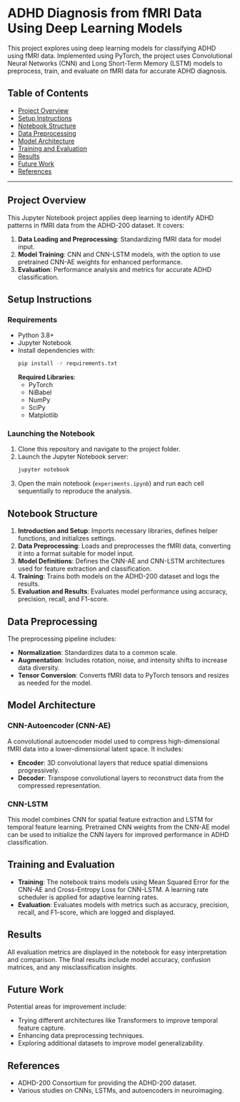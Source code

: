 # ADHD Diagnosis from fMRI Data Using Deep Learning Models

This project explores using deep learning models for classifying ADHD using fMRI data. Implemented using PyTorch, the project uses Convolutional Neural Networks (CNN) and Long Short-Term Memory (LSTM) models to preprocess, train, and evaluate on fMRI data for accurate ADHD diagnosis.

## Table of Contents
- [Project Overview](#project-overview)
- [Setup Instructions](#setup-instructions)
- [Notebook Structure](#notebook-structure)
- [Data Preprocessing](#data-preprocessing)
- [Model Architecture](#model-architecture)
- [Training and Evaluation](#training-and-evaluation)
- [Results](#results)
- [Future Work](#future-work)
- [References](#references)

---

## Project Overview
This Jupyter Notebook project applies deep learning to identify ADHD patterns in fMRI data from the ADHD-200 dataset. It covers:
1. **Data Loading and Preprocessing**: Standardizing fMRI data for model input.
2. **Model Training**: CNN and CNN-LSTM models, with the option to use pretrained CNN-AE weights for enhanced performance.
3. **Evaluation**: Performance analysis and metrics for accurate ADHD classification.

## Setup Instructions
### Requirements
- Python 3.8+
- Jupyter Notebook
- Install dependencies with:
  ```bash
  pip install -r requirements.txt
  ```
  **Required Libraries**:
  - PyTorch
  - NiBabel
  - NumPy
  - SciPy
  - Matplotlib

### Launching the Notebook
1. Clone this repository and navigate to the project folder.
2. Launch the Jupyter Notebook server:
   ```bash
   jupyter notebook
   ```
3. Open the main notebook (`experiments.ipynb`) and run each cell sequentially to reproduce the analysis.

## Notebook Structure
1. **Introduction and Setup**: Imports necessary libraries, defines helper functions, and initializes settings.
2. **Data Preprocessing**: Loads and preprocesses the fMRI data, converting it into a format suitable for model input.
3. **Model Definitions**: Defines the CNN-AE and CNN-LSTM architectures used for feature extraction and classification.
4. **Training**: Trains both models on the ADHD-200 dataset and logs the results.
5. **Evaluation and Results**: Evaluates model performance using accuracy, precision, recall, and F1-score.

## Data Preprocessing
The preprocessing pipeline includes:
- **Normalization**: Standardizes data to a common scale.
- **Augmentation**: Includes rotation, noise, and intensity shifts to increase data diversity.
- **Tensor Conversion**: Converts fMRI data to PyTorch tensors and resizes as needed for the model.

## Model Architecture

### CNN-Autoencoder (CNN-AE)
A convolutional autoencoder model used to compress high-dimensional fMRI data into a lower-dimensional latent space. It includes:
- **Encoder**: 3D convolutional layers that reduce spatial dimensions progressively.
- **Decoder**: Transpose convolutional layers to reconstruct data from the compressed representation.

### CNN-LSTM
This model combines CNN for spatial feature extraction and LSTM for temporal feature learning. Pretrained CNN weights from the CNN-AE model can be used to initialize the CNN layers for improved performance in ADHD classification.

## Training and Evaluation
- **Training**: The notebook trains models using Mean Squared Error for the CNN-AE and Cross-Entropy Loss for CNN-LSTM. A learning rate scheduler is applied for adaptive learning rates.
- **Evaluation**: Evaluates models with metrics such as accuracy, precision, recall, and F1-score, which are logged and displayed.

## Results
All evaluation metrics are displayed in the notebook for easy interpretation and comparison. The final results include model accuracy, confusion matrices, and any misclassification insights.

## Future Work
Potential areas for improvement include:
- Trying different architectures like Transformers to improve temporal feature capture.
- Enhancing data preprocessing techniques.
- Exploring additional datasets to improve model generalizability.

## References
- ADHD-200 Consortium for providing the ADHD-200 dataset.
- Various studies on CNNs, LSTMs, and autoencoders in neuroimaging.
